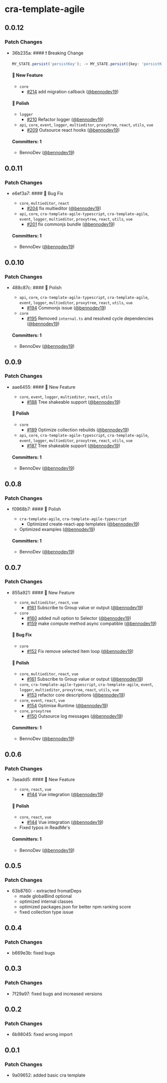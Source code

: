 # cra-template-agile

## 0.0.12

### Patch Changes

- 36b235a: #### ❗️ Breaking Change

  ```ts
  MY_STATE.persist('persistKey'); -> MY_STATE.persist({key: 'persistKey'});
  ```

  #### :rocket: New Feature

  - `core`
    - [#214](https://github.com/agile-ts/agile/pull/214) add migration callback ([@bennodev19](https://github.com/bennodev19))

  #### :nail_care: Polish

  - `logger`
    - [#210](https://github.com/agile-ts/agile/pull/210) Refactor logger ([@bennodev19](https://github.com/bennodev19))
  - `api`, `core`, `event`, `logger`, `multieditor`, `proxytree`, `react`, `utils`, `vue`
    - [#209](https://github.com/agile-ts/agile/pull/209) Outsource react hooks ([@bennodev19](https://github.com/bennodev19))

  #### Committers: 1

  - BennoDev ([@bennodev19](https://github.com/bennodev19))

## 0.0.11

### Patch Changes

- e6ef3a7: #### :bug: Bug Fix

  - `core`, `multieditor`, `react`
    - [#204](https://github.com/agile-ts/agile/pull/204) fix multieditor ([@bennodev19](https://github.com/bennodev19))
  - `api`, `core`, `cra-template-agile-typescript`, `cra-template-agile`, `event`, `logger`, `multieditor`, `proxytree`, `react`, `utils`, `vue`
    - [#201](https://github.com/agile-ts/agile/pull/201) fix commonjs bundle ([@bennodev19](https://github.com/bennodev19))

  #### Committers: 1

  - BennoDev ([@bennodev19](https://github.com/bennodev19))

## 0.0.10

### Patch Changes

- 488c87c: #### :nail_care: Polish

  - `api`, `core`, `cra-template-agile-typescript`, `cra-template-agile`, `event`, `logger`, `multieditor`, `proxytree`, `react`, `utils`, `vue`
    - [#194](https://github.com/agile-ts/agile/pull/194) Commonjs issue ([@bennodev19](https://github.com/bennodev19))
  - `core`
    - [#195](https://github.com/agile-ts/agile/pull/195) Removed `internal.ts` and resolved cycle dependencies ([@bennodev19](https://github.com/bennodev19))

  #### Committers: 1

  - BennoDev ([@bennodev19](https://github.com/bennodev19))

## 0.0.9

### Patch Changes

- aae6455: #### :rocket: New Feature

  - `core`, `event`, `logger`, `multieditor`, `react`, `utils`
    - [#188](https://github.com/agile-ts/agile/pull/188) Tree shakeable support ([@bennodev19](https://github.com/bennodev19))

  #### :nail_care: Polish

  - `core`
    - [#189](https://github.com/agile-ts/agile/pull/189) Optimize collection rebuilds ([@bennodev19](https://github.com/bennodev19))
  - `api`, `core`, `cra-template-agile-typescript`, `cra-template-agile`, `event`, `logger`, `multieditor`, `proxytree`, `react`, `utils`, `vue`
    - [#187](https://github.com/agile-ts/agile/pull/187) Tree shakeable support ([@bennodev19](https://github.com/bennodev19))

  #### Committers: 1

  - BennoDev ([@bennodev19](https://github.com/bennodev19))

## 0.0.8

### Patch Changes

- f0968b7: #### :nail_care: Polish

  - `cra-template-agile`, `cra-template-agile-typescript`
    - Optimized create-react-app templates ([@bennodev19](https://github.com/bennodev19))
  - Optimized examples ([@bennodev19](https://github.com/bennodev19))

  #### Committers: 1

  - BennoDev ([@bennodev19](https://github.com/bennodev19))

## 0.0.7

### Patch Changes

- 855a921: #### :rocket: New Feature

  - `core`, `multieditor`, `react`, `vue`
    - [#161](https://github.com/agile-ts/agile/pull/161) Subscribe to Group value or output ([@bennodev19](https://github.com/bennodev19))
  - `core`
    - [#160](https://github.com/agile-ts/agile/pull/160) added null option to Selector ([@bennodev19](https://github.com/bennodev19))
    - [#159](https://github.com/agile-ts/agile/pull/159) make compute method async compatible ([@bennodev19](https://github.com/bennodev19))

  #### :bug: Bug Fix

  - `core`
    - [#152](https://github.com/agile-ts/agile/pull/152) Fix remove selected Item loop ([@bennodev19](https://github.com/bennodev19))

  #### :nail_care: Polish

  - `core`, `multieditor`, `react`, `vue`
    - [#161](https://github.com/agile-ts/agile/pull/161) Subscribe to Group value or output ([@bennodev19](https://github.com/bennodev19))
  - `core`, `cra-template-agile-typescript`, `cra-template-agile`, `event`, `logger`, `multieditor`, `proxytree`, `react`, `utils`, `vue`
    - [#153](https://github.com/agile-ts/agile/pull/153) refactor core descriptions ([@bennodev19](https://github.com/bennodev19))
  - `core`, `event`, `react`, `vue`
    - [#154](https://github.com/agile-ts/agile/pull/154) Optimise Runtime ([@bennodev19](https://github.com/bennodev19))
  - `core`, `proxytree`
    - [#150](https://github.com/agile-ts/agile/pull/150) Outsource log messages ([@bennodev19](https://github.com/bennodev19))

  #### Committers: 1

  - BennoDev ([@bennodev19](https://github.com/bennodev19))

## 0.0.6

### Patch Changes

- 7aeadd5: #### :rocket: New Feature

  - `core`, `react`, `vue`
    - [#144](https://github.com/agile-ts/agile/pull/144) Vue integration ([@bennodev19](https://github.com/bennodev19))

  #### :nail_care: Polish

  - `core`, `react`, `vue`
    - [#144](https://github.com/agile-ts/agile/pull/144) Vue integration ([@bennodev19](https://github.com/bennodev19))
  - Fixed typos in ReadMe's

  #### Committers: 1

  - BennoDev ([@bennodev19](https://github.com/bennodev19))

## 0.0.5

### Patch Changes

- 63b8760: - extracted fromatDeps
  - made globalBind optional
  - optimized internal classes
  - optimized packages.json for better npm ranking score
  - fixed collection type issue

## 0.0.4

### Patch Changes

- b669e3b: fixed bugs

## 0.0.3

### Patch Changes

- 7f29a97: fixed bugs and increased versions

## 0.0.2

### Patch Changes

- 6b98045: fixed wrong import

## 0.0.1

### Patch Changes

- 9a09652: added basic cra template
